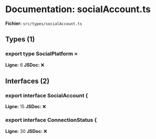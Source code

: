 # Documentation: socialAccount.ts

**Fichier:** `src/types/socialAccount.ts`

## Types (1)

### export type SocialPlatform =
**Ligne:** 6
**JSDoc:** ❌

## Interfaces (2)

### export interface SocialAccount {
**Ligne:** 15
**JSDoc:** ❌

### export interface ConnectionStatus {
**Ligne:** 30
**JSDoc:** ❌

